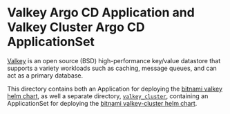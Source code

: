 # Valkey Argo CD Application and Valkey Cluster Argo CD ApplicationSet

[Valkey](https://valkey.io) is an open source (BSD) high-performance key/value datastore that supports a variety workloads such as caching, message queues, and can act as a primary database.

This directory contains both an Application for deploying the [bitnami valkey helm chart](https://github.com/bitnami/charts/tree/main/bitnami/valkey), as well a separate directory, [`valkey_cluster`](./valkey_cluster), containing an ApplicationSet for deploying the [bitnami valkey-cluster helm chart](https://github.com/bitnami/charts/tree/main/bitnami/valkey-cluster).
